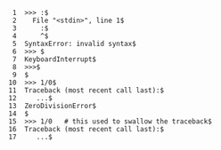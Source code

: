      1	>>> :$
     2	  File "<stdin>", line 1$
     3	    :$
     4	    ^$
     5	SyntaxError: invalid syntax$
     6	>>> $
     7	KeyboardInterrupt$
     8	>>>$
     9	$
    10	>>> 1/0$
    11	Traceback (most recent call last):$
    12	   ...$
    13	ZeroDivisionError$
    14	$
    15	>>> 1/0   # this used to swallow the traceback$
    16	Traceback (most recent call last):$
    17	   ...$
